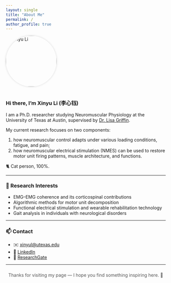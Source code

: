 ```yaml
---
layout: single
title: "About Me"
permalink: /
author_profile: true
---
```


<img src="/images/headshot.jpg" alt="Xinyu Li" style="width:160px;border-radius:50%;margin-bottom:1rem;box-shadow:0 0 6px rgba(0,0,0,0.15);">

### Hi there, I’m **Xinyu Li (李心钰)**

I am a Ph.D. researcher studying Neuromuscular Physiology at the University of Texas at Austin, supervised by [Dr. Lisa Griffin](https://sites.edb.utexas.edu/nmus/).  

My current research focuses on two components:
1) how neuromuscular control adapts under various loading conditions, fatigue, and pain;
2) how neuromuscular electrical stimulation (NMES) can be used to restore motor unit firing patterns, muscle architecture, and functions.

🐈 Cat person, 100%.

---

### 🧠 Research Interests
- EMG–EMG coherence and its corticospinal contributions
- Algorithmic methods for motor unit decomposition
- Functional electrical stimulation and wearable rehabilitation technology  
- Gait analysis in individuals with neurological disorders 


---

### 📫 Contact 
- ✉️ [xinyul@utexas.edu](mailto:xinyul@utexas.edu)  
- 🔗 [LinkedIn](https://linkedin.com/in/xinyul2624)
- 📑 [ResearchGate](https://www.researchgate.net/profile/Xinyu-Li-196)


---

<p style="text-align:center; font-size:14px; color:#555; margin-top:1.5rem;">
Thanks for visiting my page — I hope you find something inspiring here. 🌿
</p>

